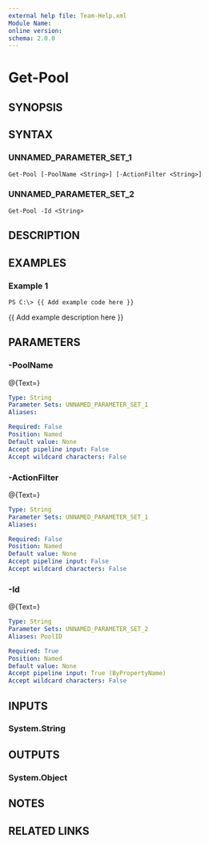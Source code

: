 ```yaml
---
external help file: Team-Help.xml
Module Name: 
online version: 
schema: 2.0.0
---
```


# Get-Pool

## SYNOPSIS

## SYNTAX

### UNNAMED_PARAMETER_SET_1
```
Get-Pool [-PoolName <String>] [-ActionFilter <String>]
```

### UNNAMED_PARAMETER_SET_2
```
Get-Pool -Id <String>
```

## DESCRIPTION

## EXAMPLES

### Example 1
```
PS C:\> {{ Add example code here }}
```

{{ Add example description here }}

## PARAMETERS

### -PoolName
@{Text=}

```yaml
Type: String
Parameter Sets: UNNAMED_PARAMETER_SET_1
Aliases: 

Required: False
Position: Named
Default value: None
Accept pipeline input: False
Accept wildcard characters: False
```

### -ActionFilter
@{Text=}

```yaml
Type: String
Parameter Sets: UNNAMED_PARAMETER_SET_1
Aliases: 

Required: False
Position: Named
Default value: None
Accept pipeline input: False
Accept wildcard characters: False
```

### -Id
@{Text=}

```yaml
Type: String
Parameter Sets: UNNAMED_PARAMETER_SET_2
Aliases: PoolID

Required: True
Position: Named
Default value: None
Accept pipeline input: True (ByPropertyName)
Accept wildcard characters: False
```

## INPUTS

### System.String

## OUTPUTS

### System.Object

## NOTES

## RELATED LINKS

